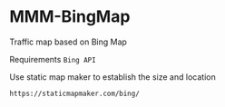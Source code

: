 # MMM-BingMap
Traffic map based on Bing Map

Requirements
`
Bing API
`

Use static map maker to establish the size and location
```
https://staticmapmaker.com/bing/
```
